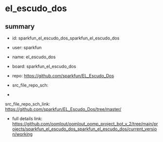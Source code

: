 # el_escudo_dos
 
## summary 
* id: sparkfun_el_escudo_dos_sparkfun_el_escudo_dos
* user: sparkfun
* name: el_escudo_dos
* board: sparkfun_el_escudo_dos
* repo: https://github.com/sparkfun/EL_Escudo_Dos



* src_file_repo_sch: 
*
 src_file_repo_sch_link: https://github.com/sparkfun/EL_Escudo_Dos/tree/master/
* full details link: https://github.com/oomlout/oomlout_oomp_project_bot_v_2/tree/main/projects/sparkfun_el_escudo_dos_sparkfun_el_escudo_dos/current_version/working  






